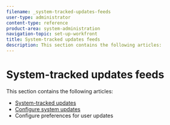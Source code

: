 ```yaml
---
filename: _system-tracked-updates-feeds
user-type: administrator
content-type: reference
product-area: system-administration
navigation-topic: set-up-workfront
title: System-tracked updates feeds
description: This section contains the following articles:
---
```


# System-tracked updates feeds

This section contains the following articles:

* [System-tracked updates](../../../administration-and-setup/set-up-workfront/system-tracked-update-feeds/system-tracked-update-feeds.md) 
* [Configure system updates](../../../administration-and-setup/set-up-workfront/system-tracked-update-feeds/configure-system-updates.md) 
* Configure preferences for user updates

